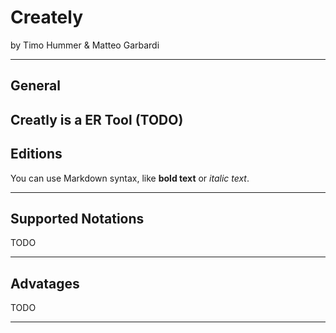 # Creately

by Timo Hummer & Matteo Garbardi

---
## General

Creatly is a ER Tool (TODO)
---

## Editions

You can use Markdown syntax, like **bold text** or _italic text_.

---

## Supported Notations

TODO

---

## Advatages

TODO

---
